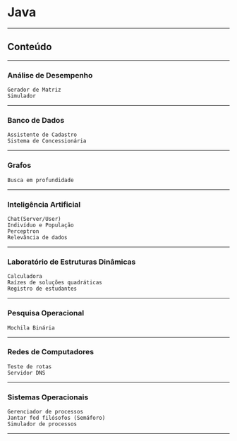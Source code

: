 # Java
***
## Conteúdo
***
  ### Análise de Desempenho
    Gerador de Matriz
    Simulador
***
  ### Banco de Dados
    Assistente de Cadastro
    Sistema de Concessionária
***    
  ### Grafos
    Busca em profundidade
***    
  ### Inteligência Artificial
    Chat(Server/User)
    Indivíduo e População
    Perceptron
    Relevância de dados
***    
  ### Laboratório de Estruturas Dinâmicas
    Calculadora
    Raízes de soluções quadráticas
    Registro de estudantes
***    
  ### Pesquisa Operacional
    Mochila Binária
***   
  ### Redes de Computadores
    Teste de rotas
    Servidor DNS
***    
  ### Sistemas Operacionais
    Gerenciador de processos
    Jantar fod filósofos (Semáforo)
    Simulador de processos
***
